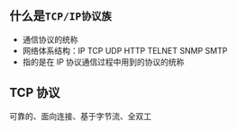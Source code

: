 ## 什么是`TCP/IP协议族`

- 通信协议的统称
- 网络体系结构：IP TCP UDP HTTP TELNET SNMP SMTP
- 指的是在 IP 协议通信过程中用到的协议的统称

## TCP 协议

可靠的、面向连接、基于字节流、全双工
